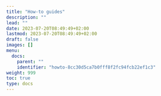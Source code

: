 ```yaml
---
title: "How-to guides"
description: ""
lead: ""
date: 2023-07-20T08:49:49+02:00
lastmod: 2023-07-20T08:49:49+02:00
draft: false
images: []
menu:
  docs:
    parent: ""
    identifier: "howto-8cc30d5ca7b0fff8f2fc94fcb22ef1c3"
weight: 999
toc: true
type: docs
---
```

